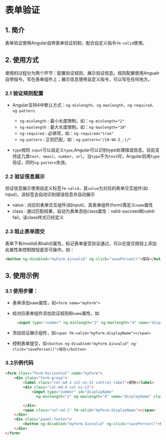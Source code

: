 # 表单验证
## 1. 简介
  表单验证使用Angular自带表单验证机制，配合自定义指令`fm-valid`使用。

## 2. 使用方式
使用的过程分为两个环节：配置验证规则、展示验证信息。规则配置使用Angualr自带指令，写在表单组件上；展示信息使用自定义指令，可以写在任何地方。
### 2.1 验证规则配置
  * Angular支持4中默认方式：`ng-minlength`、`ng-maxlength`、`ng-required`、`ng-pattern`.  
    - `ng-minlength` : 最小长度限制，如：`ng-minlength="2"`
    - `ng-maxlength` : 最大长度限制，如：`ng-maxlength="10"`
    - `ng-required` : 必填项，如：`ng-required="true"`
    - `ng-pattern` : 正则匹配，如：`ng-pattern="/[0-9A-Z_-]/"`

  * `type`规则
    `input`可以自定义`type`,Angular可以识别type处理错误信息。目前支持这几类`text`、`email`、`number`、`url`，当`type`不为`text`时，Angular启用`type`验证，同时`ng-pattern`失效。


### 2.2 验证信息展示
  验证信息展示使用自定义标签`fm-valid`，其`value`为对应的表单交互组件(如input)，该标签会自动识别错误信息并自动展示
  - value : 对应的表单交互组件(如input)，其表单组件(form)需定义`name`属性
  - class : 通过匹配结果，自动为表单添加class属性：valid-succeed和valid-fail，该class样式已经定义

### 2.3 阻止表单提交
  表单下有$invalid(和$valid)属性，标记表单是否验证通过，可以在提交按钮上添加此属性来控制按钮是否可操作。如：
  
  ```html
  <button ng-disabled="myForm.$invalid" ng-click="savePerson()">保存</button>
  ```

## 3. 使用示例
### 3.1 使用步骤：  
 - 表单添加`name`属性，如`<form name="myForm">`  
 - 给对应表单组件添加验证规则和`name`属性，如  

    ```html
      <input type="number" ng-minlength="2" ng-maxlength="4" name="displayName" ng-model="person.displayName"/>
    ```   

 - 添加验证展示组件，如`<span fm-valid="myForm.displayName"></span>`  
 - 控制表单提交，如`<button ng-disabled="myForm.$invalid" ng-click="savePerson()">保存</button>`  
### 3.2示例代码

```html
<form class="form-horizontal" name="myForm">                  
    <div class="form-group">
        <label class="col-md-2 col-xs-12 control-label">昵称</label>
        <div class="col-md-4 col-xs-12">                                                                       
            <input type="number" id="displayName"
              ng-minlength="2" ng-maxlength="4" name="displayName" class="form-control" ng-model="person.displayName"/>     

        </div>
        <span class="col-md-2" fm-valid="myForm.displayName"></span>                                    
    </div>
    <div class="panel-footer">                                                        
        <button ng-disabled="myForm.$invalid" ng-click="savePerson()">保存</button>
    </div>
</form>
```
